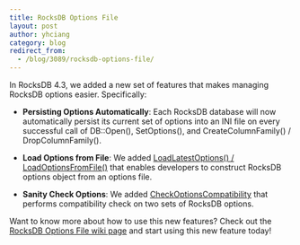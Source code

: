 ```yaml
---
title: RocksDB Options File
layout: post
author: yhciang
category: blog
redirect_from:
  - /blog/3089/rocksdb-options-file/
---
```


In RocksDB 4.3, we added a new set of features that makes managing RocksDB options easier.  Specifically:

  * **Persisting Options Automatically**: Each RocksDB database will now automatically persist its current set of options into an INI file on every successful call of DB::Open(), SetOptions(), and CreateColumnFamily() / DropColumnFamily().



  * **Load Options from File**: We added [LoadLatestOptions() / LoadOptionsFromFile()](https://github.com/facebook/rocksdb/blob/4.3.fb/utilities/options_util.h#L48-L58) that enables developers to construct RocksDB options object from an options file.



  * **Sanity Check Options**: We added [CheckOptionsCompatibility](https://github.com/facebook/rocksdb/blob/4.3.fb/utilities/options_util.h#L64-L77) that performs compatibility check on two sets of RocksDB options.

<!--truncate-->

Want to know more about how to use this new features? Check out the [RocksDB Options File wiki page](https://github.com/facebook/rocksdb/wiki/RocksDB-Options-File) and start using this new feature today!
